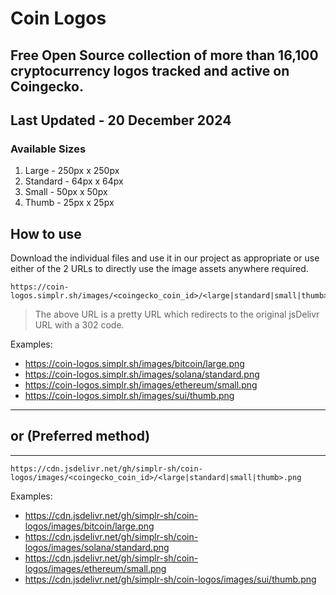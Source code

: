 # Coin Logos

## Free Open Source collection of more than 16,100 cryptocurrency logos tracked and active on Coingecko.

## Last Updated - 20 December 2024

### Available Sizes
1. Large - 250px x 250px
2. Standard - 64px x 64px
3. Small - 50px x 50px
4. Thumb - 25px x 25px

## How to use

Download the individual files and use it in our project as appropriate or use either of the 2 URLs to directly use the image assets anywhere required.

```
https://coin-logos.simplr.sh/images/<coingecko_coin_id>/<large|standard|small|thumb>.png
```
> The above URL is a pretty URL which redirects to the original jsDelivr URL with a 302 code.

Examples:

* https://coin-logos.simplr.sh/images/bitcoin/large.png
* https://coin-logos.simplr.sh/images/solana/standard.png
* https://coin-logos.simplr.sh/images/ethereum/small.png
* https://coin-logos.simplr.sh/images/sui/thumb.png

***

## or (Preferred method)

***
```
https://cdn.jsdelivr.net/gh/simplr-sh/coin-logos/images/<coingecko_coin_id>/<large|standard|small|thumb>.png
```

Examples:

* https://cdn.jsdelivr.net/gh/simplr-sh/coin-logos/images/bitcoin/large.png
* https://cdn.jsdelivr.net/gh/simplr-sh/coin-logos/images/solana/standard.png
* https://cdn.jsdelivr.net/gh/simplr-sh/coin-logos/images/ethereum/small.png
* https://cdn.jsdelivr.net/gh/simplr-sh/coin-logos/images/sui/thumb.png




